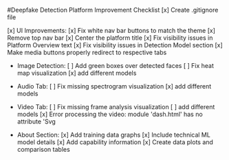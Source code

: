 #Deepfake Detection Platform Improvement Checklist
[x] Create .gitignore file

[x] UI Improvements:
[x] Fix white nav bar buttons to match the theme
[x] Remove top nav bar
[x] Center the platform title
[x] Fix visibility issues in Platform Overview text
[x] Fix visibility issues in Detection Model section
[x] Make media buttons properly redirect to respective tabs

- Image Detection:
    [ ] Add green boxes over detected faces
    [ ] Fix heat map visualization
    [x] add different models

- Audio Tab:
[ ] Fix missing spectrogram visualization
[x] add different models

- Video Tab:
[ ] Fix missing frame analysis visualization
[ ] add different models
[x] Error processing the video: module 'dash.html' has no attribute 'Svg

- About Section:
[x] Add training data graphs
[x] Include technical ML model details
[x] Add capability information
[x] Create data plots and comparison tables